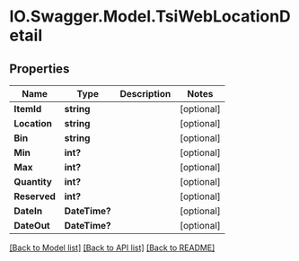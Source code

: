 # IO.Swagger.Model.TsiWebLocationDetail
## Properties

Name | Type | Description | Notes
------------ | ------------- | ------------- | -------------
**ItemId** | **string** |  | [optional] 
**Location** | **string** |  | [optional] 
**Bin** | **string** |  | [optional] 
**Min** | **int?** |  | [optional] 
**Max** | **int?** |  | [optional] 
**Quantity** | **int?** |  | [optional] 
**Reserved** | **int?** |  | [optional] 
**DateIn** | **DateTime?** |  | [optional] 
**DateOut** | **DateTime?** |  | [optional] 

[[Back to Model list]](../README.md#documentation-for-models) [[Back to API list]](../README.md#documentation-for-api-endpoints) [[Back to README]](../README.md)

